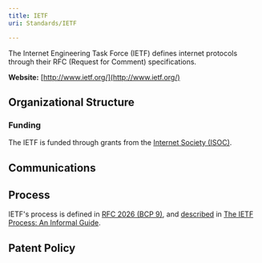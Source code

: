 ```yaml
---
title: IETF
uri: Standards/IETF

---
```

The Internet Engineering Task Force (IETF) defines internet protocols through their RFC (Request for Comment) specifications.

**Website:** [http://www.ietf.org/](http://www.ietf.org/)

## Organizational Structure

### Funding

The IETF is funded through grants from the [Internet Society (ISOC)](http://www.internetsociety.org).

## Communications

## Process

IETF's process is defined in [RFC 2026 (BCP 9)](http://www.ietf.org/rfc/rfc2026.txt), and [described](http://www.ietf.org/about/standards-process.html) in [The IETF Process: An Informal Guide](http://www.ietf.org/about/process-docs.html).

## Patent Policy